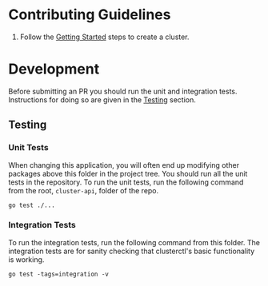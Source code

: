 # Contributing Guidelines

1. Follow the [Getting Started]((https://github.com/kubernetes-sigs/cluster-api/blob/master/cluster-api/clusterctl/README.md)) steps to create a cluster.

# Development

Before submitting an PR you should run the unit and integration tests. Instructions for doing so are given in the [Testing](#Testing) section.

## Testing

### Unit Tests
When changing this application, you will often end up modifying other packages above this folder in the project tree. You
should run all the unit tests in the repository. To run the unit tests, run the following command from the root,
`cluster-api`, folder of the repo.

```
go test ./...
```

### Integration Tests

To run the integration tests, run the following command from this folder. The integration tests are for sanity checking
that clusterctl's basic functionality is working.
```
go test -tags=integration -v
```